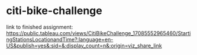 # citi-bike-challenge
link to finished assignment: https://public.tableau.com/views/CitiBikeChallenge_17085552965460/StartingStationsLocationandTime?:language=en-US&publish=yes&:sid=&:display_count=n&:origin=viz_share_link
